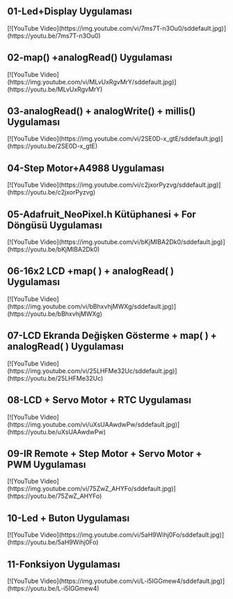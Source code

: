 <h2>01-Led+Display Uygulaması</h2>
[![YouTube Video](https://img.youtube.com/vi/7ms7T-n3Ou0/sddefault.jpg)](https://youtu.be/7ms7T-n3Ou0)

<h2>02-map() +analogRead()  Uygulaması</h2>
[![YouTube Video](https://img.youtube.com/vi/MLvUxRgvMrY/sddefault.jpg)](https://youtu.be/MLvUxRgvMrY) 

<h2>03-analogRead() + analogWrite() + millis() Uygulaması</h2>
[![YouTube Video](https://img.youtube.com/vi/2SE0D-x_gtE/sddefault.jpg)](https://youtu.be/2SE0D-x_gtE) 

<h2>04-Step Motor+A4988 Uygulaması</h2>
[![YouTube Video](https://img.youtube.com/vi/c2jxorPyzvg/sddefault.jpg)](https://youtu.be/c2jxorPyzvg) 

<h2>05-Adafruit_NeoPixel.h Kütüphanesi + For Döngüsü Uygulaması</h2>
[![YouTube Video](https://img.youtube.com/vi/bKjMIBA2Dk0/sddefault.jpg)](https://youtu.be/bKjMIBA2Dk0) 

<h2>06-16x2 LCD +map( ) + analogRead( ) Uygulaması</h2>
[![YouTube Video](https://img.youtube.com/vi/bBhxvhjMWXg/sddefault.jpg)](https://youtu.be/bBhxvhjMWXg) 

<h2>07-LCD Ekranda Değişken Gösterme + map( ) + analogRead( ) Uygulaması</h2>
[![YouTube Video](https://img.youtube.com/vi/25LHFMe32Uc/sddefault.jpg)](https://youtu.be/25LHFMe32Uc) 

<h2>08-LCD + Servo Motor + RTC Uygulaması</h2>
[![YouTube Video](https://img.youtube.com/vi/uXsUAAwdwPw/sddefault.jpg)](https://youtu.be/uXsUAAwdwPw) 

<h2>09-IR Remote + Step Motor + Servo Motor + PWM Uygulaması</h2>
[![YouTube Video](https://img.youtube.com/vi/75ZwZ_AHYFo/sddefault.jpg)](https://youtu.be/75ZwZ_AHYFo) 

<h2>10-Led + Buton Uygulaması</h2>
[![YouTube Video](https://img.youtube.com/vi/5aH9Wihj0Fo/sddefault.jpg)](https://youtu.be/5aH9Wihj0Fo) 

<h2>11-Fonksiyon Uygulaması</h2>
[![YouTube Video](https://img.youtube.com/vi/L-i5IGGmew4/sddefault.jpg)](https://youtu.be/L-i5IGGmew4) 

